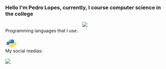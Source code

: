 ### Hello I'm Pedro Lopes, currently, I course computer science in the college


<div align="center">
  <a href="https://github.com/PedroVerardo">
  <img height="180em" src="https://github-readme-stats.vercel.app/api?username=PedroVerardo&show_icons=true&theme=dracula&include_all_commits=true&count_private=true"/>
</div>
  <a>Programming languages that I use:</a>
<div style="display: inline_block"><br>
  <img align="center" alt="Rafa-Python" height="30" width="40" src="https://raw.githubusercontent.com/devicons/devicon/master/icons/python/python-original.svg">
</div>
  <a>My social medias:</a><br></br>
<div>
  <a href="https://www.linkedin.com/in/pedro-lopes-710706207/" target="_blank"><img src="https://img.shields.io/badge/-LinkedIn-%230077B5?style=for-the-badge&logo=linkedin&logoColor=white" target="_blank"></a> 
</div>

